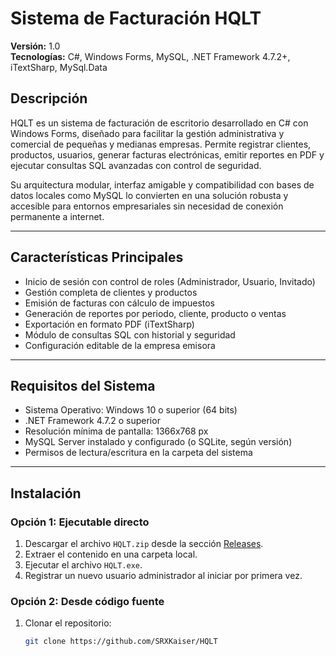 # Sistema de Facturación HQLT

**Versión:** 1.0  
**Tecnologías:** C#, Windows Forms, MySQL, .NET Framework 4.7.2+, iTextSharp, MySql.Data

## Descripción

HQLT es un sistema de facturación de escritorio desarrollado en C# con Windows Forms, diseñado para facilitar la gestión administrativa y comercial de pequeñas y medianas empresas. Permite registrar clientes, productos, usuarios, generar facturas electrónicas, emitir reportes en PDF y ejecutar consultas SQL avanzadas con control de seguridad.

Su arquitectura modular, interfaz amigable y compatibilidad con bases de datos locales como MySQL lo convierten en una solución robusta y accesible para entornos empresariales sin necesidad de conexión permanente a internet.

---

## Características Principales

- Inicio de sesión con control de roles (Administrador, Usuario, Invitado)
- Gestión completa de clientes y productos
- Emisión de facturas con cálculo de impuestos
- Generación de reportes por periodo, cliente, producto o ventas
- Exportación en formato PDF (iTextSharp)
- Módulo de consultas SQL con historial y seguridad
- Configuración editable de la empresa emisora

---

## Requisitos del Sistema

- Sistema Operativo: Windows 10 o superior (64 bits)
- .NET Framework 4.7.2 o superior
- Resolución mínima de pantalla: 1366x768 px
- MySQL Server instalado y configurado (o SQLite, según versión)
- Permisos de lectura/escritura en la carpeta del sistema

---

## Instalación

### Opción 1: Ejecutable directo

1. Descargar el archivo `HQLT.zip` desde la sección [Releases](https://github.com/SRX/HQLT/releases).
2. Extraer el contenido en una carpeta local.
3. Ejecutar el archivo `HQLT.exe`.
4. Registrar un nuevo usuario administrador al iniciar por primera vez.

### Opción 2: Desde código fuente

1. Clonar el repositorio:

   ```bash
   git clone https://github.com/SRXKaiser/HQLT
